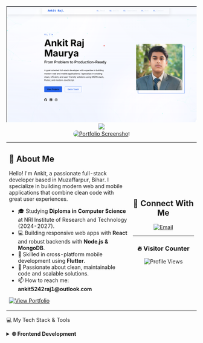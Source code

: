 <div align="center">
<img src="img/portfolio.png"/>
</div>

<div align="center">
<img src="https://readme-typing-svg.herokuapp.com?font=Fira+Code&size=22&duration=3000&pause=1000&color=00BFFF&center=true&vCenter=true&width=550&lines=Building+modern+web+and+mobile+applications...;From+Problem+to+Production-Ready...;Specializing+in+MERN+Stack+and+Flutter...;Let's+connect+and+build+something+great!"/>
</div>

<div align="center">





<a href="https://ankitrajmaurya.github.io/portfolio2.O/">
<!--
TODO: Replace this placeholder with an actual screenshot of your website.
1. Take a screenshot of your portfolio.
2. Upload it (e.g., to a GitHub issue, Cloudinary, Imgur).
3. Replace the 'src' URL below with your new image URL.
-->
<img src="https://placehold.co/800x400/1A1B27/00BFFF?text=My+Portfolio+Screenshot" alt="Portfolio Screenshot" width="80%" style="border-radius: 12px;"/>
</a>





</div>

<table width="100%">
<tr>
<td width="65%">
<h2 align="left">🚀 About Me</h2>
<p align="left">
Hello! I'm Ankit, a passionate full-stack developer based in Muzaffarpur, Bihar. I specialize in building modern web and mobile applications that combine clean code with great user experiences.
</p>
<ul>
<li>🎓 Studying <strong>Diploma in Computer Science</strong> at NRI Institute of Research and Technology (2024-2027).</li>
<li>💻 Building responsive web apps with <strong>React</strong> and robust backends with <strong>Node.js & MongoDB</strong>.</li>
<li>📱 Skilled in cross-platform mobile development using <strong>Flutter</strong>.</li>
<li>🌱 Passionate about clean, maintainable code and scalable solutions.</li>
<li>📫 How to reach me: <strong>ankit5242raj1@outlook.com</strong></li>
</ul>
<p>
<a href="https://ankitrajmaurya.github.io/portfolio2.O/">
<img src="https://img.shields.io/static/v1?label=&message=View%20My%20Portfolio&style=for-the-badge&color=black&logo=Vercel" alt="View Portfolio"/>
</a>
</p>
</td>
<td width="35%" align="center">
<h2>🔗 Connect With Me</h2>
<a href="mailto:ankit5242raj1@outlook.com"><img src="https://img.shields.io/badge/Outlook-0078D4?style=for-the-badge&logo=microsoft-outlook&logoColor=white" alt="Email"/></a>
<!-- Add your social links here -->
<!-- <a href="https://www.linkedin.com/in/YOUR-LINKEDIN"><img src="https://img.shields.io/badge/LinkedIn-0A66C2?style=for-the-badge&logo=linkedin&logoColor=white" alt="LinkedIn"/></a> -->
<!-- <a href="https://twitter.com/YOUR-TWITTER"><img src="https://img.shields.io/badge/Twitter-1DA1F2?style=for-the-badge&logo=twitter&logoColor=white" alt="Twitter"/></a> -->
<hr>
<h3>🔥 Visitor Counter</h3>
<img src="https://komarev.com/ghpvc/?username=AnkitRajMaurya&style=for-the-badge&color=00BFFF" alt="Profile Views"/>
</td>
</tr>
</table>

💻 My Tech Stack & Tools

<details>
<summary><strong>🌐 Frontend Development</strong></summary>

<details>
<summary><strong>⚙️ Backend & Database</strong></summary>

<details>
<summary><strong>📱 Mobile Development</strong></summary>

<details>
<summary><strong>💡 Programming Languages</strong></summary>

<details>
<summary><strong>🛠️ Tools & Platforms</strong></summary>

🛠️ Featured Projects

Here are a couple of the projects highlighted on my portfolio:

1. Portfolio Website

Description: A modern and responsive portfolio website (this project) designed and developed to showcase my web development skills and projects.

Technologies: HTML5, CSS3, JavaScript

2. Weather Application

Description: A full-featured weather application that provides real-time weather data using the OpenWeather API. It includes current conditions, forecasts, and location-based updates.

Technologies: React, OpenWeather API, CSS Modules, Axios

🎓 Experience & Education

Experience

Web Developer Intern - Tata Power Skill Development Institute

Freelancer - Built websites and apps for clients.

Education

Diploma in Computer Science - NRI Institute of Research andT'style='background-color: #F05032; color: white; padding: 2px 6px; margin: 2px; border-radius: 3px; echnology (2024 - 2027)

MATRIC (10th) - Bihar School Examination Board (2024)

📊 My GitHub Activity & Stats

<p align="center">
<img src="httpsS://github-readme-stats.vercel.app/api?username=AnkitRajMaurya&show_icons=true&theme=tokyonight&border_radius=12&hide_border=true" height="185" alt="GitHub Stats"/>
<img src="https://github-readme-streak-stats.herokuapp.com?user=AnkitRajMaurya&theme=tokyonight_duo&hide_border=true&date_format=M%20j%5B%2C%20Y%5D" height="185" alt="GitHub Streak"/>
</p>
<p align="center">
<img src="https://github-readme-stats.vercel.app/api/top-langs/?username=AnkitRajMaurya&layout=compact&theme=tokyonight&border_radius=12&hide_border=true" width="45%" alt="Top Languages"/>
</p>
<p align="center">
<img src="https://github-readme-activity-graph.vercel.app/graph?username=AnkitRajMaurya&theme=react-dark&area=true&hide_border=true" alt="Activity Graph"/>
</p>

📬 Get In Touch

I'm currently open to new opportunities and collaborations. Whether you have a project in mind, want to discuss potential opportunities, or just want to say hi, my inbox is always open.

Email: ankit5242raj1@outlook.com

Location: Muzaffarpur, Bihar, India

<div align="center">
<img src="https://capsule-render.vercel.app/api?type=waving&color=00BFFF&height=100&section=footer"/>
</div>
